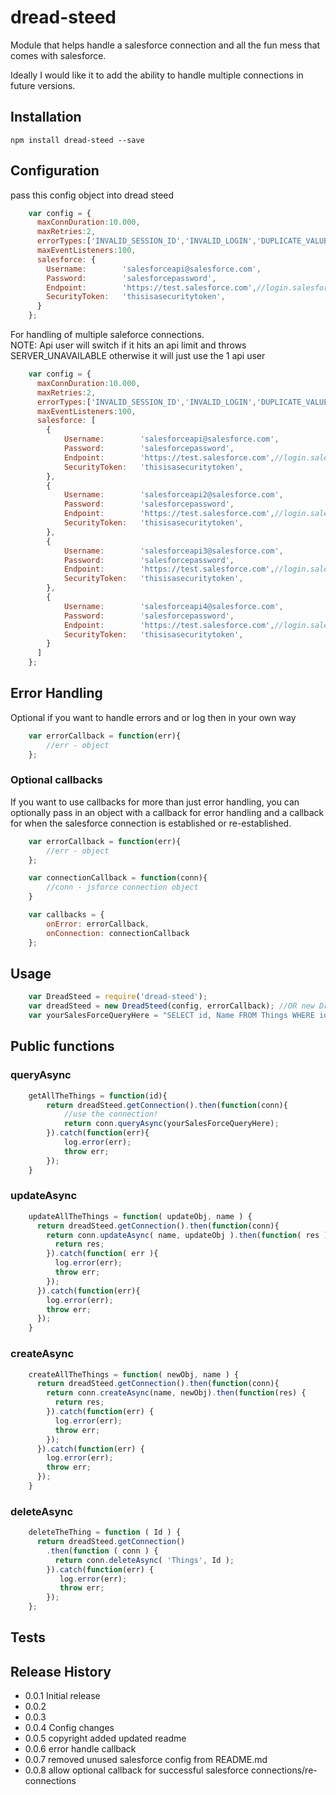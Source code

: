 # dread-steed

Module that helps handle a salesforce connection and all the fun mess that comes with salesforce.

Ideally I would like it to add the ability to handle multiple connections in future versions.
## Installation
    npm install dread-steed --save
## Configuration

pass this config object into dread steed

```javascript
    var config = {
      maxConnDuration:10.000,
      maxRetries:2,
      errorTypes:['INVALID_SESSION_ID','INVALID_LOGIN','DUPLICATE_VALUE'],
      maxEventListeners:100,
      salesforce: {
        Username:        'salesforceapi@salesforce.com',
        Password:        'salesforcepassword',
        Endpoint:        'https://test.salesforce.com',//login.salesforce.com
        SecurityToken:   'thisisasecuritytoken',
      }
    };
```
For handling of multiple saleforce connections.  
NOTE: Api user will switch if it hits an api limit and throws SERVER_UNAVAILABLE 
otherwise it will just use the 1 api user

```javascript
    var config = {
      maxConnDuration:10.000,
      maxRetries:2,
      errorTypes:['INVALID_SESSION_ID','INVALID_LOGIN','DUPLICATE_VALUE','SERVER_UNAVAILABLE'],
      maxEventListeners:100,
      salesforce: [
        {
            Username:        'salesforceapi@salesforce.com',
            Password:        'salesforcepassword',
            Endpoint:        'https://test.salesforce.com',//login.salesforce.com
            SecurityToken:   'thisisasecuritytoken',
        },
        {
            Username:        'salesforceapi2@salesforce.com',
            Password:        'salesforcepassword',
            Endpoint:        'https://test.salesforce.com',//login.salesforce.com
            SecurityToken:   'thisisasecuritytoken',
        },
        {
            Username:        'salesforceapi3@salesforce.com',
            Password:        'salesforcepassword',
            Endpoint:        'https://test.salesforce.com',//login.salesforce.com
            SecurityToken:   'thisisasecuritytoken',
        },
        {
            Username:        'salesforceapi4@salesforce.com',
            Password:        'salesforcepassword',
            Endpoint:        'https://test.salesforce.com',//login.salesforce.com
            SecurityToken:   'thisisasecuritytoken',
        }
      ]
    };
```


## Error Handling

Optional if you want to handle errors and or log then in your own way

```javascript
    var errorCallback = function(err){
        //err - object
    };
```

### Optional callbacks


If you want to use callbacks for more than just error handling, you can optionally pass in an object with a callback for error handling and a callback for when the salesforce connection is established or re-established.

```javascript
    var errorCallback = function(err){
        //err - object
    };

    var connectionCallback = function(conn){
        //conn - jsforce connection object
    }

    var callbacks = {
        onError: errorCallback,
        onConnection: connectionCallback
    };
```


## Usage
```javascript
    var DreadSteed = require('dread-steed');
    var dreadSteed = new DreadSteed(config, errorCallback); //OR new DreadSteed(config, callbacks);
    var yourSalesForceQueryHere = "SELECT id, Name FROM Things WHERE id = '1' ";
```
## Public functions
### queryAsync
```javascript
    getAllTheThings = function(id){
        return dreadSteed.getConnection().then(function(conn){
            //use the connection!
            return conn.queryAsync(yourSalesForceQueryHere);
        }).catch(function(err){
            log.error(err);
            throw err;
        });
    }
```
### updateAsync
```javascript
    updateAllTheThings = function( updateObj, name ) {
      return dreadSteed.getConnection().then(function(conn){
        return conn.updateAsync( name, updateObj ).then(function( res ){
          return res;
        }).catch(function( err ){
          log.error(err);
          throw err;
        });
      }).catch(function(err){
        log.error(err);
        throw err;
      });
    }
```
### createAsync
```javascript
    createAllTheThings = function( newObj, name ) {
      return dreadSteed.getConnection().then(function(conn){
        return conn.createAsync(name, newObj).then(function(res) {
          return res;
        }).catch(function(err) {
          log.error(err);
          throw err;
        });
      }).catch(function(err) {
        log.error(err);
        throw err;
      });
    }
```

### deleteAsync
```javascript
    deleteTheThing = function ( Id ) {
      return dreadSteed.getConnection()
        .then(function ( conn ) {
          return conn.deleteAsync( 'Things', Id );
        }).catch(function(err) {
           log.error(err);
           throw err;
        });
    };
```

## Tests
## Release History
* 0.0.1 Initial release
* 0.0.2
* 0.0.3
* 0.0.4 Config changes
* 0.0.5 copyright added updated readme
* 0.0.6 error handle callback
* 0.0.7 removed unused salesforce config from README.md
* 0.0.8 allow optional callback for successful salesforce connections/re-connections